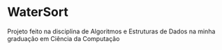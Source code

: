 # WaterSort
Projeto feito na disciplina de Algoritmos e Estruturas de Dados na minha graduação em Ciência da Computação
